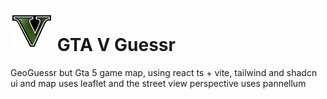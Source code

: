 # ![GTAV](./public/gta_v_icon.svg) GTA V Guessr

GeoGuessr but Gta 5 game map, using react ts + vite, tailwind and shadcn ui and map uses leaflet and the street view perspective uses pannellum
